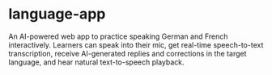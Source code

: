 # language-app
An AI-powered web app to practice speaking German and French interactively. Learners can speak into their mic, get real-time speech-to-text transcription, receive AI-generated replies and corrections in the target language, and hear natural text-to-speech playback.
